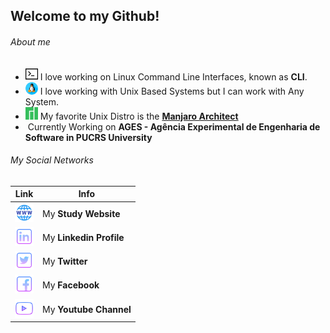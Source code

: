 ## Welcome to my Github!

###### About me

* <img src="https://github.com/F4NT0/F4NT0/blob/master/images/icons/terminal.png" width="20"> I love working on Linux Command Line Interfaces, known as **CLI**.
* <img src="https://github.com/F4NT0/F4NT0/blob/master/images/icons/linux.png" width="20"> I love working with Unix Based Systems but I can work with Any System.
* <img src="https://github.com/F4NT0/F4NT0/blob/master/images/icons/manjaro.png" width="20"> My favorite Unix Distro is the [**Manjaro Architect**](https://manjaro.org/)
* <img src="" width="30"> Currently Working on **AGES - Agência Experimental de Engenharia de Software in PUCRS University**

###### My Social Networks
Link | Info
|---|---|
[<img src="https://github.com/F4NT0/F4NT0/blob/master/images/icons/meu-site.png" width="30">](https://f4nt0.github.io/PR0GR4M1NG/) |My **Study Website**
[<img src="https://github.com/F4NT0/F4NT0/blob/master/images/icons/linkedin.png" width="30">](https://www.linkedin.com/in/gabriel-fanto-stundner-b19723164/) | My **Linkedin Profile**
[<img src="https://github.com/F4NT0/F4NT0/blob/master/images/icons/twitter.png" width="30">](https://twitter.com/GABRIELFANTO) | My **Twitter**
[<img src="https://github.com/F4NT0/F4NT0/blob/master/images/icons/facebook.png" width="30">](https://www.facebook.com/gabrielfanto) | My **Facebook**
[<img src="https://github.com/F4NT0/F4NT0/blob/master/images/icons/youtube.png" width="30">](https://www.youtube.com/channel/UC0OLmUgRYTryGlpd4wCqkAA?view_as=subscriber) | My **Youtube Channel**
